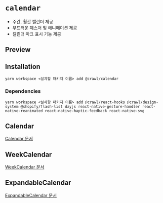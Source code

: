 # `calendar`

-   주간, 월간 캘린더 제공
-   부드러운 제스처 및 애니메이션 제공
-   캘린더 마크 표시 기능 제공

## Preview

## Installation

```
yarn workspace <설치할 패키지 이름> add @crawl/calendar
```

### Dependencies

```
yarn workspace <설치할 패키지 이름> add @crawl/react-hooks @crawl/design-system @shopify/flash-list dayjs react-native-gesture-handler react-native-reanimated react-native-haptic-feedback react-native-svg
```

## Calendar

[Calendar 문서](./src/components/Calendar/Calendar.md)

## WeekCalendar

[WeekCalendar 문서](./src/components/WeekCalendar/WeekCalendar.md)

## ExpandableCalendar

[ExpandableCalendar 문서](./src/components/ExpandableCalendar/ExpandableCalendar.md)
